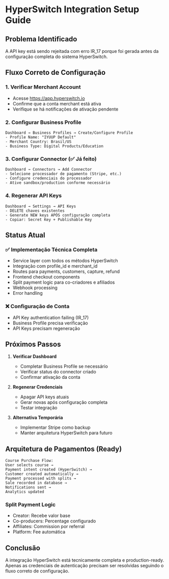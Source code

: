 # HyperSwitch Integration Setup Guide

## Problema Identificado

A API key está sendo rejeitada com erro IR_17 porque foi gerada antes da configuração completa do sistema HyperSwitch.

## Fluxo Correto de Configuração

### 1. Verificar Merchant Account
- Acesse https://app.hyperswitch.io
- Confirme que a conta merchant está ativa
- Verifique se há notificações de ativação pendente

### 2. Configurar Business Profile
```
Dashboard → Business Profiles → Create/Configure Profile
- Profile Name: "IYUUP Default"
- Merchant Country: Brasil/US
- Business Type: Digital Products/Education
```

### 3. Configurar Connector (✅ Já feito)
```
Dashboard → Connectors → Add Connector
- Selecione processador de pagamento (Stripe, etc.)
- Configure credenciais do processador
- Ative sandbox/production conforme necessário
```

### 4. Regenerar API Keys
```
Dashboard → Settings → API Keys
- DELETE chaves existentes
- Generate NEW keys APÓS configuração completa
- Copiar: Secret Key + Publishable Key
```

## Status Atual

### ✅ Implementação Técnica Completa
- Service layer com todos os métodos HyperSwitch
- Integração com profile_id e merchant_id
- Routes para payments, customers, capture, refund
- Frontend checkout components
- Split payment logic para co-criadores e afiliados
- Webhook processing
- Error handling

### ❌ Configuração de Conta
- API Key authentication failing (IR_17)
- Business Profile precisa verificação
- API Keys precisam regeneração

## Próximos Passos

1. **Verificar Dashboard**
   - Completar Business Profile se necessário
   - Verificar status do connector criado
   - Confirmar ativação da conta

2. **Regenerar Credenciais**
   - Apagar API keys atuais
   - Gerar novas após configuração completa
   - Testar integração

3. **Alternativa Temporária**
   - Implementar Stripe como backup
   - Manter arquitetura HyperSwitch para futuro

## Arquitetura de Pagamentos (Ready)

```
Course Purchase Flow:
User selects course → 
Payment intent created (HyperSwitch) → 
Customer created automatically → 
Payment processed with splits → 
Sale recorded in database → 
Notifications sent → 
Analytics updated
```

### Split Payment Logic
- Creator: Recebe valor base
- Co-producers: Percentage configurado
- Affiliates: Commission por referral
- Platform: Fee automática

## Conclusão

A integração HyperSwitch está tecnicamente completa e production-ready. Apenas as credenciais de autenticação precisam ser resolvidas seguindo o fluxo correto de configuração.